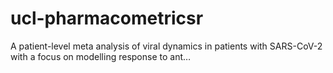 # ucl-pharmacometricsr
A patient-level meta analysis of viral dynamics in patients with SARS-CoV-2 with a focus on modelling response to ant…
